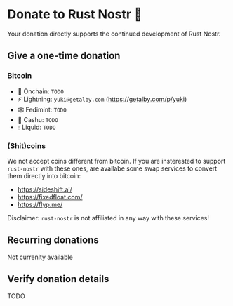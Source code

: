 # Donate to Rust Nostr 💜

Your donation directly supports the continued development of Rust Nostr.

## Give a one-time donation

### Bitcoin

* 🔗 Onchain: `TODO`
* ⚡ Lightning: `yuki@getalby.com` (<https://getalby.com/p/yuki>)
* 🕸️ Fedimint: `TODO`
* 🥜 Cashu: `TODO`
* 💧 Liquid: `TODO`

### (Shit)coins

We not accept coins different from bitcoin. If you are insterested to support `rust-nostr` with these ones, are availabe some swap services to convert them directly into bitcoin:

* <https://sideshift.ai/>
* <https://fixedfloat.com/>
* <https://flyp.me/>

Disclaimer: `rust-nostr` is not affiliated in any way with these services!

## Recurring donations

Not currenlty available

## Verify donation details

TODO

